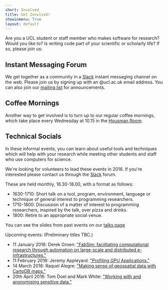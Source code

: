 ```yaml
---
short: Involved
title: Get Involved!
showinmenu: True
layout: default
---
```


Are you a UCL student or staff member who makes software for research?
Would you like to? Is writing code part of your scientific or scholarly life?
If so, please join us:

Instant Messaging Forum
-----------------------

We get together as a community in a [Slack](https://ucl-programming-hub.slack.com/) instant messaging channel on the web.
Please join us by signing up with an @ucl.ac.uk email address.
You can also join our [mailing list](https://www.mailinglists.ucl.ac.uk/mailman/listinfo/research-programming) for announcements.

Coffee Mornings
---------------

Another way to get involved is to turn up to our regular coffee mornings,
which take place every Wednesday at 10.15 in the [Housman Room](http://www.ucl.ac.uk/maps/housman-room).

Technical Socials
-----------------

In these informal events, you can learn about useful tools and techniques which will help with your research
while meeting other students and staff who use computers for science.

We're looking for volunteers to lead these events in 2016.
If you're interested please contact us through the [Slack](https://ucl-programming-hub.slack.com/)
forum.

These are held monthly, 16.30-18.00, with a format as follows:

* 1630-1710: Short talk on a tool, program, environment, language or technique of general interest to programming researchers.
* 1710-1800: Discussion of a matter of interest to programming researchers, inspired by the talk, over pizza and drinks.
* 1800:      Retire to an appropriate social venue.

You can see the slides from past events on our [talks page](../presentations)

Upcoming events: (Preliminary titles TBC.)

* 11 January 2016: Derek Groen: ["FabSim: facilitating computational research through automation on large-scale and distributed e-infrastructures."](https://ucltechsocialjan16.eventbrite.co.uk)
* 11 February 2016: Jeremy Appleyard: ["Profiling GPU Applications."](https://ucltechsocialfeb16.eventbrite.co.uk)
* 14 March 2016: Raquel Alegre: ["Making sense of geospatial data with CartoDB maps."](https://ucltechsocialmar16.eventbrite.co.uk)
* 20th April 2016: Tom Doel and Mark White: ["Working with and anonymising sensitive data."](https://ucltechsocialapr16.eventbrite.co.uk)
